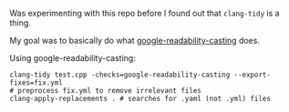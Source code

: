 Was experimenting with this repo before I found out that `clang-tidy` is a thing.

My goal was to basically do what [google-readability-casting](https://clang.llvm.org/extra/clang-tidy/checks/google/readability-casting.html) does.

Using google-readability-casting:
```
clang-tidy test.cpp -checks=google-readability-casting --export-fixes=fix.yml
# preprocess fix.yml to remove irrelevant files
clang-apply-replacements . # searches for .yaml (not .yml) files
```